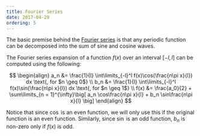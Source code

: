 ```yaml
---
title: Fourier Series
date: 2017-04-29
ordering: 5
---
```


The basic premise behind the [Fourier series](https://en.wikipedia.org/wiki/Fourier_series) is that any periodic function can be decomposed into the sum of sine and cosine waves.

The Fourier series expansion of a function $f(x)$ over an interval $[-l, l]$ can be computed using the following:

$$
\begin{align}
  a_n &= \frac{1}{l} \int\limits_{-l}^l f(x)\cos(\frac{n\pi x}{l}) dx \text{, for $n \geq 0$} \\
  b_n &= \frac{1}{l} \int\limits_{-l}^l f(x)\sin(\frac{n\pi x}{l}) dx \text{, for $n \geq 1$} \\
  f(x) &= \frac{a_0}{2} + \sum\limits_{n = 1}^{\infty}\big[ a_n \cos\frac{n\pi x}{l} + b_n \sin\frac{n\pi x}{l} \big]
\end{align}
$$

Notice that since $\cos$ is an even function, we will only use this if the original function is an even function. Similarly, since $\sin$ is an odd function, $b_n$ is non-zero only if $f(x)$ is odd.
